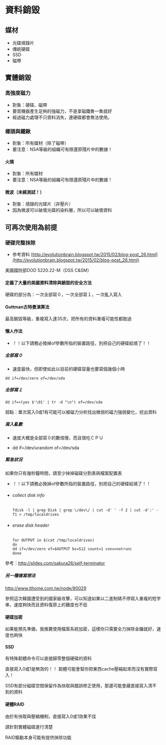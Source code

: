# 資料銷毀

## 媒材

* 光碟燒錄片
* 傳統硬碟
* SSD
* 磁帶

## 實體銷毀

### 高強度磁力

* 對象：硬碟、磁帶
* 要買機器產生足夠的強磁力，不是拿磁鐵魯一魯就好
* 經過磁力處理不只資料消失，連硬碟都會無法使用。

### 榔頭與鐵鍬

* 對象：所有媒材（除了磁帶）
* 要注意：NSA等級的組織可有限還原殘片中的數據！

#### 火燒

* 對象：所有媒材
* 要注意：NSA等級的組織可有限還原殘片中的數據！

#### 微波（未經測試！）

* 對象：燒錄的光碟片（非壓片）
* 因為微波可以破壞光碟的染料層，所以可以破壞資料

## 可再次使用為前提

### 硬碟完整抹除

*   參考資料 [](http://evolutionbrain.blogspot.tw/2015/02/blog-post_26.html)[http://evolutionbrain.blogspot.tw/2015/02/blog-post_26.html](http://evolutionbrain.blogspot.tw/2015/02/blog-post_26.html)

美國國防部DOD 5220.22-M（DSS C&SM）

#### 定義了大量的美國資料清除與銷毀的安全方法

硬碟的部分為：一次全部寫０，一次全部寫１，一次亂入寫入

#### Guttman古特曼演算法

最高銷毀等級，重複寫入達35次，把所有的資料重複可能性都跑過

#### 懶人作法

*   ！！以下請務必換掉of參數所指的裝置路徑，別把自己的硬碟給燒了！！

##### 全部寫０

*   速度最快，但即使如此以目前的硬碟容量也要寫個幾個小時

```shell
dd if=/dev/zero of=/dev/sda
```

##### 全部寫１

```shell
dd if=<(yes $'\01' | tr -d "\n") of=/dev/sda
```

弱點：單次寫入0或1有可能可以被磁力分析找出微弱的磁力強弱變化，挖出資料

##### 寫入亂數

*   速度大概是全部寫０的數倍慢，而且很吃ＣＰＵ

*   dd if=/dev/urandom of=/dev/sda

##### 緊急狀況

如果你只有幾秒鐘時間，請至少抹掉磁碟分割表與檔案配置表

*   ！！以下請務必換掉of參數所指的裝置路徑，別把自己的硬碟給燒了！！

*   ###### collect disk info

    ``` shell
    fdisk -l | grep Disk | grep \/dev\/ | cut -d' ' -f 2 | cut -d':' -f1 > /tmp/localdrives
    ```

*   ###### erase disk header

    ```shell
    for OUTPUT in $(cat /tmp/localdrives)
    do
    dd if=/dev/zero of=$OUTPUT bs=512 count=1 conv=notrunc
    done
    ```

參考：[](http://slides.com/sakura26/self-terminator)http://slides.com/sakura26/self-terminator

##### 另一種複寫想法

[](http://www.ithome.com.tw/node/80029)http://www.ithome.com.tw/node/80029

參照這次韓國遭受到的國家級攻擊，可以知道如果以二進制碼不停寫入重複的短字串，速度夠快而且資料復原上的難度也不低

#### 硬碟加密

如果能預先準備，我推薦使用檔案系統加密，這樣你只需要全力抹除金鑰就好，速度也夠快

#### SSD

有特殊韌體命令可以直接歸零整個硬碟的資料

直接寫入0或1是無效的！！ 韌體可能會幫你把東西cache壓縮起來而沒有實際寫入！

SSD有部分磁碟空間保留作為快取與錯誤修正使用，那邊可能會藏直接寫入清不到的資料

#### 硬體RAID

由於有快取與壓縮機制，直接寫入0或1效果不佳

請針對實體磁碟進行清楚

RAID驅動本身可能有提供抹除功能
